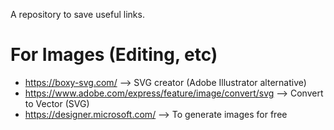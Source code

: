 A repository to save useful links.

# For Images (Editing, etc)
- https://boxy-svg.com/ --> SVG creator (Adobe Illustrator alternative)
- https://www.adobe.com/express/feature/image/convert/svg --> Convert to Vector (SVG)
- https://designer.microsoft.com/ --> To generate images for free
